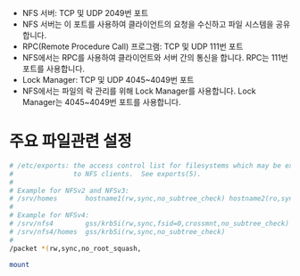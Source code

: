 * NFS 서버: TCP 및 UDP 2049번 포트
* NFS 서버는 이 포트를 사용하여 클라이언트의 요청을 수신하고 파일 시스템을 공유합니다.
* RPC(Remote Procedure Call) 프로그램: TCP 및 UDP 111번 포트
* NFS에서는 RPC를 사용하여 클라이언트와 서버 간의 통신을 합니다. RPC는 111번 포트를 사용합니다.
* Lock Manager: TCP 및 UDP 4045~4049번 포트
* NFS에서는 파일의 락 관리를 위해 Lock Manager를 사용합니다. Lock Manager는 4045~4049번 포트를 사용합니다.

# 주요 파일관련 설정 

``` bash
# /etc/exports: the access control list for filesystems which may be exported
#               to NFS clients.  See exports(5).
#
# Example for NFSv2 and NFSv3:
# /srv/homes       hostname1(rw,sync,no_subtree_check) hostname2(ro,sync,no_subtree_check)
#
# Example for NFSv4:
# /srv/nfs4        gss/krb5i(rw,sync,fsid=0,crossmnt,no_subtree_check)
# /srv/nfs4/homes  gss/krb5i(rw,sync,no_subtree_check)
#
/packet *(rw,sync,no_root_squash,
```


``` bash
mount 
```


``` powershell

```